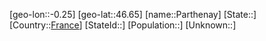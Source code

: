 ﻿---
location: [46.65,-0.25]
type: City
tags:
- geo/City


SpocWebEntityId: 33254
isDeleted: false
confidential: public

---
[geo-lon::-0.25]
[geo-lat::46.65]
[name::Parthenay]
[State::]
[Country::[France](geo/Continent/Europe/France.md)]
[StateId::]
[Population::]
[Unknown::]

